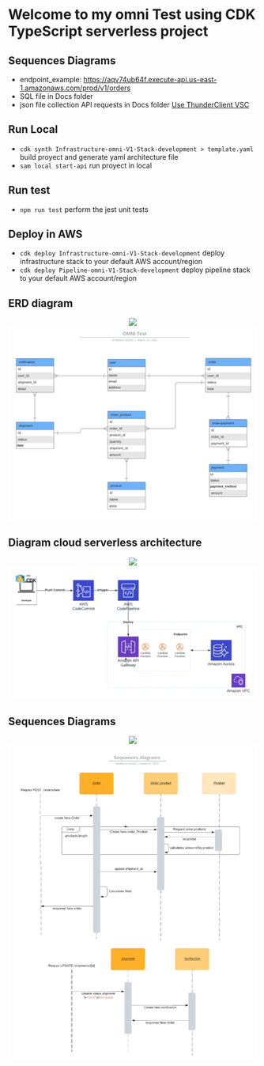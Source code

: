 # Welcome to my omni Test using CDK TypeScript serverless project

## Sequences Diagrams
* endpoint_example: https://aqv74ub64f.execute-api.us-east-1.amazonaws.com/prod/v1/orders
* SQL file in Docs folder
* json file collection API requests in Docs folder  [Use ThunderClient VSC](https://marketplace.visualstudio.com/items?itemName=rangav.vscode-thunder-client)
  
## Run Local

* `cdk synth Infrastructure-omni-V1-Stack-development > template.yaml`  build proyect and generate yaml architecture file
* `sam local start-api`   run proyect in local

## Run test
* `npm run test`    perform the jest unit tests

## Deploy in AWS
* `cdk deploy Infrastructure-omni-V1-Stack-development` deploy infrastructure stack to your default AWS account/region
* `cdk deploy Pipeline-omni-V1-Stack-development`       deploy pipeline stack to your default AWS account/region
## ERD diagram
<p align="center"><img src="< align="center"><img src="https://raw.githubusercontent.com/akosoriod/omni/main/docs/ERD.png"></p>

## Diagram cloud serverless architecture
<p align="center"><img src="<p align="center"><img src="https://raw.githubusercontent.com/akosoriod/omni/main/docs/AWS_diagram.png"></p>

## Sequences Diagrams
<p align="center"><img src="<p align="center"><img src="https://raw.githubusercontent.com/akosoriod/omni/main/docs/Sequences_diagrams.png"></p>

